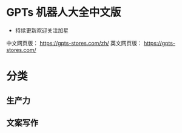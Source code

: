 # GPTs 机器人大全中文版

- 持续更新欢迎关注加星

中文网页版： https://gpts-stores.com/zh/
英文网页版： https://gpts-stores.com/

# 分类

## 生产力
## 文案写作
